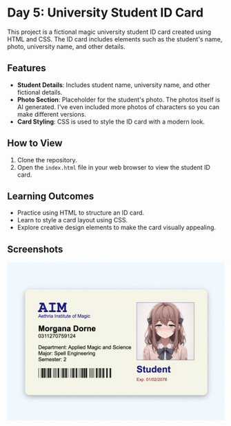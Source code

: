 # Day 5: University Student ID Card

This project is a fictional magic university student ID card created using HTML and CSS. The ID card includes elements such as the student's name, photo, university name, and other details.

## Features

- **Student Details**: Includes student name, university name, and other fictional details.
- **Photo Section**: Placeholder for the student's photo. The photos itself is AI generated. I've even included more photos of characters so you can make different versions.
- **Card Styling**: CSS is used to style the ID card with a modern look.

## How to View

1. Clone the repository.
2. Open the `index.html` file in your web browser to view the student ID card.

## Learning Outcomes

- Practice using HTML to structure an ID card.
- Learn to style a card layout using CSS.
- Explore creative design elements to make the card visually appealing.

## Screenshots

![Magic University Student ID Card Screenshot](../images/day-05.png)
